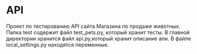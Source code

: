 # API
Проект по тестированию API сайта Магазина по продаже животных.
Папка test содержит файл test_pets.py, который хранит тесты.
В главной директории хранится файл api.py,который хранит описание апи.
В файле local_settings.py находятся переменные.
